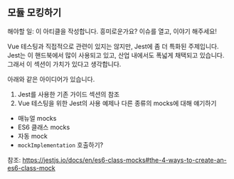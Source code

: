 ## 모듈 모킹하기

해야할 일: 이 아티클을 작성합니다. 흥미로운가요? 이슈를 열고, 이야기 해주세요!

Vue 테스팅과 직접적으로 관련이 있지는 않지만, Jest에 좀 더 특화된 주제입니다. Jest는 이 핸드북에서 많이 사용되고 있고, 산업 내에서도 폭넓게 채택되고 있습니다. 그래서 이 섹션이 가치가 있다고 생각합니다.

아래와 같은 아이디어가 있습니다.

1. Jest를 사용한 기존 가이드 섹션의 참조
2. Vue 테스팅을 위한 Jest의 사용 예제나 다른 종류의 mocks에 대해 얘기하기

- 매뉴얼 mocks
- ES6 클래스 mocks
- 자동 mock
- `mockImplementation` 호출하기?

참조: https://jestjs.io/docs/en/es6-class-mocks#the-4-ways-to-create-an-es6-class-mock
